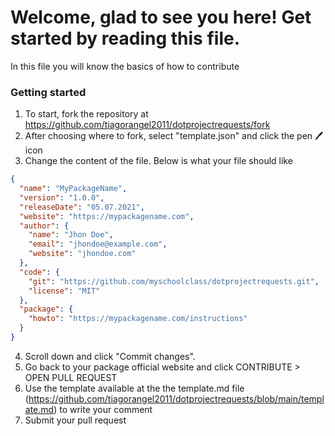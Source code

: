 # Welcome, glad to see you here! Get started by reading this file.
In this file you will know the basics of how to contribute
### Getting started
1. To start, fork the repository at https://github.com/tiagorangel2011/dotprojectrequests/fork
2. After choosing where to fork, select "template.json" and click the pen 🖊 icon
3. Change the content of the file. Below is what your file should like

``` json
{
  "name": "MyPackageName",
  "version": "1.0.0",
  "releaseDate": "05.07.2021",
  "website": "https://mypackagename.com",
  "author": {
    "name": "Jhon Doe",
    "email": "jhondoe@example.com",
    "website": "jhondoe.com"
  },
  "code": {
    "git": "https://github.com/myschoolclass/dotprojectrequests.git",
    "license": "MIT"
  },
  "package": {
    "howto": "https://mypackagename.com/instructions"
  }
}
```

4. Scroll down and click "Commit changes".  
5. Go back to your package official website and click CONTRIBUTE > OPEN PULL REQUEST
6. Use the template available at the the template.md file (https://github.com/tiagorangel2011/dotprojectrequests/blob/main/template.md) to write your comment
7. Submit your pull request
